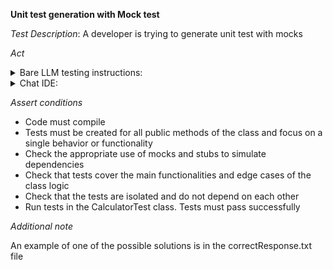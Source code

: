 **Unit test generation with Mock test**

*Test Description*:
A developer is trying to generate unit test with mocks

*Act*

<details>
<summary>Bare LLM testing instructions:</summary>

- Open the prompt.txt file
- Copy a question located in the prompt.txt file to the chat window
- Submit the question
- Open the project tests-creation/unit-test-mock/java
- Open the Calculator class
- Add suggested tests to the CalculatorTest class
- Add all necessary imports

</details>

<details>
<summary>Chat IDE:</summary>

- Open the project tests-creation/unit-test-mock/java
- Open the Calculator class
- Highlight the Calculator class
- Type in the chat window:

> Create unit tests for the Calculator class using Mockito library

- Add suggested tests to the CalculatorTest class
- Add all necessary imports

</details>

*Assert conditions*

- Code must compile
- Tests must be created for all public methods of the class and focus on a single behavior or functionality
- Check the appropriate use of mocks and stubs to simulate dependencies
- Check that tests cover the main functionalities and edge cases of the class logic
- Check that the tests are isolated and do not depend on each other
- Run tests in the CalculatorTest class. Tests must pass successfully

*Additional note*

An example of one of the possible solutions is in the correctResponse.txt file